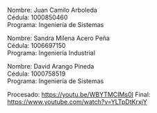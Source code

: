 Nombre: Juan Camilo Arboleda  
Cédula: 1000850460  
Programa: Ingeniería de Sistemas

Nombre: Sandra Milena Acero Peña  
Cédula: 1006697150  
Programa: Ingeniería Industrial

Nombre: David Arango Pineda  
Cédula: 1000758519  
Programa: Ingeniería de Sistemas

Procesado: https://youtu.be/WBYTMCIMs0I
Final: https://www.youtube.com/watch?v=YLTpDtKrxjY
